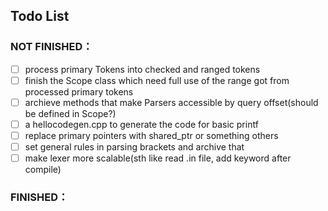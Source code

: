 ## Todo List

### NOT FINISHED：
- [ ] process primary Tokens into checked and ranged tokens
- [ ] finish the Scope class which need full use of the range got from processed primary tokens
- [ ] archieve methods that make Parsers accessible by query offset(should be defined in Scope?)
- [ ] a hellocodegen.cpp to generate the code for basic printf
- [ ] replace primary pointers with shared_ptr or something others
- [ ] set general rules in parsing brackets and archive that
- [ ] make lexer more scalable(sth like read .in file, add keyword after compile)

### FINISHED：

